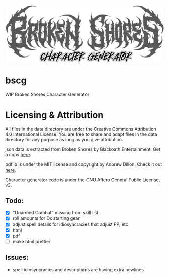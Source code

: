 ![Broken Shore Character Generator logo](/assets/bscg.png)
# bscg
WIP Broken Shores Character Generator

# Licensing & Attribution
All files in the data directory are under the Creative Commons Attribution 4.0 International License.  You are free to share and adapt files in the data directory for any purpose as long as you give attribution.

json data is extracted from Broken Shores by Blackoath Entertainment.  Get a copy [here](https://blackoathgames.com/brokenshores).

pdflib is under the MIT license and copyright by Anbrew Dillon.  Check it out [here](https://pdf-lib.js.org).

Character generator code is under the GNU Affero General Public License, v3.

## Todo:
 - [x] "Unarmed Combat" missing from skill list
 - [x] roll amounts for Dx starting gear
 - [x] adjust spell details for idiosyncracies that adjust PP, etc
 - [x] html
 - [x] pdf
 - [ ] make html prettier

 ## Issues:
 - spell idiosyncracies and descriptions are having extra newlines
